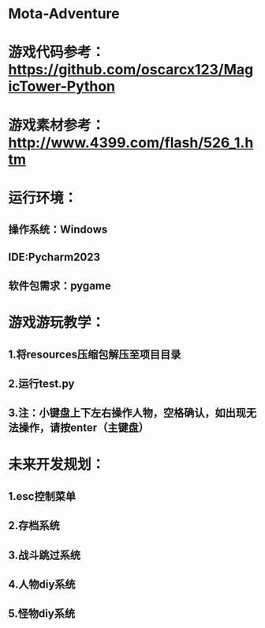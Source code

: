 # Mota-Adventure
# 游戏代码参考：https://github.com/oscarcx123/MagicTower-Python
# 游戏素材参考：http://www.4399.com/flash/526_1.htm
# 运行环境：
## 操作系统：Windows
## IDE:Pycharm2023
## 软件包需求：pygame

# 游戏游玩教学：
## 1.将resources压缩包解压至项目目录
## 2.运行test.py
## 3.注：小键盘上下左右操作人物，空格确认，如出现无法操作，请按enter（主键盘）

# 未来开发规划：
## 1.esc控制菜单
## 2.存档系统
## 3.战斗跳过系统
## 4.人物diy系统
## 5.怪物diy系统
